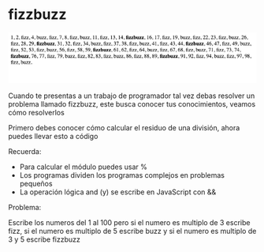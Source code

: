 # fizzbuzz

![Desktop preview](./design/desktop-preview.png)

Cuando te presentas a un trabajo de programador tal vez debas resolver un problema llamado fizzbuzz, este busca conocer tus conocimientos, veamos cómo resolverlos

Primero debes conocer cómo calcular el residuo de una división, ahora puedes llevar esto a código

Recuerda:

- Para calcular el módulo puedes usar %
- Los programas dividen los programas complejos en problemas pequeños
- La operación lógica and (y) se escribe en JavaScript con &&

Problema: 

Escribe los numeros del 1 al 100 pero si el numero es multiplo de 3 escribe fizz, si el numero es multiplo de 5 escribe buzz y si el numero es multiplo de 3 y 5 escribe fizzbuzz